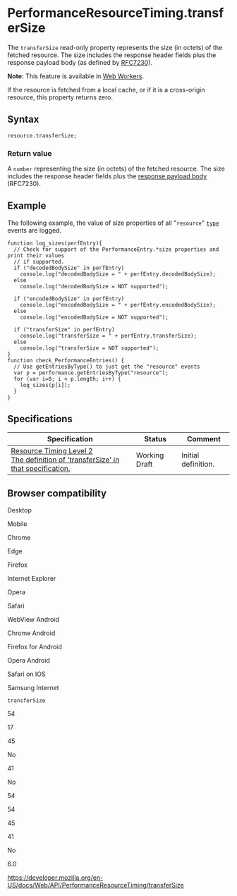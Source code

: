 # PerformanceResourceTiming.transferSize

The `transferSize` read-only property represents the size (in octets) of the fetched resource. The size includes the response header fields plus the response payload body (as defined by [RFC7230](https://httpwg.github.io/specs/rfc7230.html#message.body)).

**Note:** This feature is available in [Web Workers](../web_workers_api).

If the resource is fetched from a local cache, or if it is a cross-origin resource, this property returns zero.

## Syntax

    resource.transferSize;

### Return value

A `number` representing the size (in octets) of the fetched resource. The size includes the response header fields plus the [response payload body](https://httpwg.github.io/specs/rfc7230.html#message.body) (RFC7230).

## Example

The following example, the value of size properties of all "`resource`" [`type`](../performanceentry/entrytype) events are logged.

    function log_sizes(perfEntry){
      // Check for support of the PerformanceEntry.*size properties and print their values
      // if supported.
      if ("decodedBodySize" in perfEntry)
        console.log("decodedBodySize = " + perfEntry.decodedBodySize);
      else
        console.log("decodedBodySize = NOT supported");

      if ("encodedBodySize" in perfEntry)
        console.log("encodedBodySize = " + perfEntry.encodedBodySize);
      else
        console.log("encodedBodySize = NOT supported");

      if ("transferSize" in perfEntry)
        console.log("transferSize = " + perfEntry.transferSize);
      else
        console.log("transferSize = NOT supported");
    }
    function check_PerformanceEntries() {
      // Use getEntriesByType() to just get the "resource" events
      var p = performance.getEntriesByType("resource");
      for (var i=0; i < p.length; i++) {
        log_sizes(p[i]);
      }
    }

## Specifications

<table><thead><tr class="header"><th>Specification</th><th>Status</th><th>Comment</th></tr></thead><tbody><tr class="odd"><td><a href="https://www.w3.org/TR/resource-timing-2/#dom-performanceresourcetiming-transfersize">Resource Timing Level 2<br />
<span class="small">The definition of 'transferSize' in that specification.</span></a></td><td><span class="spec-wd">Working Draft</span></td><td>Initial definition.</td></tr></tbody></table>

## Browser compatibility

Desktop

Mobile

Chrome

Edge

Firefox

Internet Explorer

Opera

Safari

WebView Android

Chrome Android

Firefox for Android

Opera Android

Safari on IOS

Samsung Internet

`transferSize`

54

17

45

No

41

No

54

54

45

41

No

6.0

<a href="https://developer.mozilla.org/en-US/docs/Web/API/PerformanceResourceTiming/transferSize" class="_attribution-link">https://developer.mozilla.org/en-US/docs/Web/API/PerformanceResourceTiming/transferSize</a>
